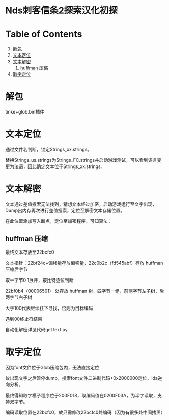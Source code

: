 # Nds刺客信条2探索汉化初探

# Table of Contents

1.  [解包](#orgfec708e)
2.  [文本定位](#orgdbf379c)
3.  [文本解密](#org807f43b)
    1.  [huffman 压缩](#org0e4a200)
4.  [取字定位](#org82c9747)



<a id="orgfec708e"></a>

# 解包

tinke+glob.bin插件


<a id="orgdbf379c"></a>

# 文本定位

通过文件名判断，锁定Strings\_xx.strings。

替换Strings\_us.strings为Strings\_FC.strings并启动游戏测试，可以看到语言变更为法语，因此确定文本位于Strings\_xx.strings.


<a id="org807f43b"></a>

# 文本解密

文本通过差值搜索无法找到，猜想文本经过加密，启动游戏运行至文字出现，Dump出内存再次进行差值搜索，定位至解密文本存储位置。

在此位置添加写入断点，定位至加密程序。可知算法：


<a id="org0e4a200"></a>

## huffman 压缩

最终文本存放至22bcfc0

文本指针：22bf24c+偏移量存放偏移量，22c0b2c（fd545abf）存放 huffman 压缩后字节

取一字节0 1展开，按比特逐位判断

22bf0b4（00006501） 处存放 huffman 树，四字节一组，前两字节左子树，后两字节右子树

大于100代表继续往下寻找，否则为目标编码

遇到00终止符结束

自动化解密详见代码getText.py


<a id="org82c9747"></a>

# 取字定位

因为font文件位于Glob压缩包内，无法直接定位

故出现文字之后暂停dump，搜索font文件二进制代码+0x2000000定位，ida逆向分析。

最终得知取字模子程序位于200F018，取编码值在0200F03A，为半字读取，支持双字节。

编码读取位置在22bcfc0，故只需修改22bcfc0处编码（因为有很多处中间拷贝）

